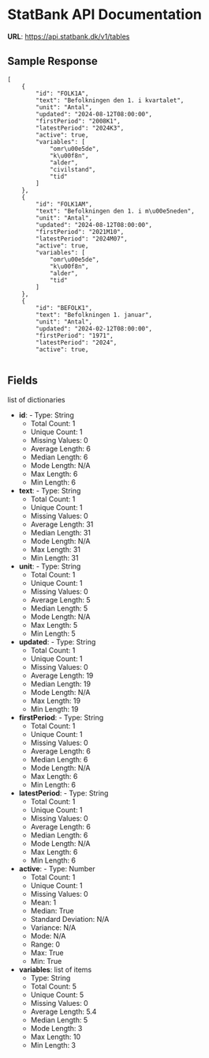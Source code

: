 # StatBank API Documentation

**URL**: https://api.statbank.dk/v1/tables

## Sample Response
```
[
    {
        "id": "FOLK1A",
        "text": "Befolkningen den 1. i kvartalet",
        "unit": "Antal",
        "updated": "2024-08-12T08:00:00",
        "firstPeriod": "2008K1",
        "latestPeriod": "2024K3",
        "active": true,
        "variables": [
            "omr\u00e5de",
            "k\u00f8n",
            "alder",
            "civilstand",
            "tid"
        ]
    },
    {
        "id": "FOLK1AM",
        "text": "Befolkningen den 1. i m\u00e5neden",
        "unit": "Antal",
        "updated": "2024-08-12T08:00:00",
        "firstPeriod": "2021M10",
        "latestPeriod": "2024M07",
        "active": true,
        "variables": [
            "omr\u00e5de",
            "k\u00f8n",
            "alder",
            "tid"
        ]
    },
    {
        "id": "BEFOLK1",
        "text": "Befolkningen 1. januar",
        "unit": "Antal",
        "updated": "2024-02-12T08:00:00",
        "firstPeriod": "1971",
        "latestPeriod": "2024",
        "active": true,
 
```

## Fields
list of dictionaries
  - **id**:     - Type: String
    - Total Count: 1
    - Unique Count: 1
    - Missing Values: 0
    - Average Length: 6
    - Median Length: 6
    - Mode Length: N/A
    - Max Length: 6
    - Min Length: 6
  - **text**:     - Type: String
    - Total Count: 1
    - Unique Count: 1
    - Missing Values: 0
    - Average Length: 31
    - Median Length: 31
    - Mode Length: N/A
    - Max Length: 31
    - Min Length: 31
  - **unit**:     - Type: String
    - Total Count: 1
    - Unique Count: 1
    - Missing Values: 0
    - Average Length: 5
    - Median Length: 5
    - Mode Length: N/A
    - Max Length: 5
    - Min Length: 5
  - **updated**:     - Type: String
    - Total Count: 1
    - Unique Count: 1
    - Missing Values: 0
    - Average Length: 19
    - Median Length: 19
    - Mode Length: N/A
    - Max Length: 19
    - Min Length: 19
  - **firstPeriod**:     - Type: String
    - Total Count: 1
    - Unique Count: 1
    - Missing Values: 0
    - Average Length: 6
    - Median Length: 6
    - Mode Length: N/A
    - Max Length: 6
    - Min Length: 6
  - **latestPeriod**:     - Type: String
    - Total Count: 1
    - Unique Count: 1
    - Missing Values: 0
    - Average Length: 6
    - Median Length: 6
    - Mode Length: N/A
    - Max Length: 6
    - Min Length: 6
  - **active**:     - Type: Number
    - Total Count: 1
    - Unique Count: 1
    - Missing Values: 0
    - Mean: 1
    - Median: True
    - Standard Deviation: N/A
    - Variance: N/A
    - Mode: N/A
    - Range: 0
    - Max: True
    - Min: True
  - **variables**: list of items
    - Type: String
    - Total Count: 5
    - Unique Count: 5
    - Missing Values: 0
    - Average Length: 5.4
    - Median Length: 5
    - Mode Length: 3
    - Max Length: 10
    - Min Length: 3
